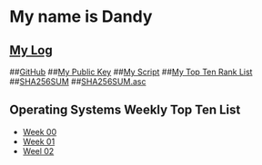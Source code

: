 # My name is Dandy

## [My Log](TXT/mylog.txt)
##[GitHub](https://github.com/dandyfebriano/os202/)
##[My Public Key](TXT/mypubkey.txt)
##[My Script](TXT/myscript.sh)
##[My Top Ten Rank List](TXT/myrank.txt)
##[SHA256SUM](TXT/SHA256SUM)
##[SHA256SUM.asc](TXT/SHA256SUM.asc)
<br>

## Operating Systems Weekly Top Ten List
- [Week 00](w00.md)
- [Week 01](w01.md)
- [Weel 02](w01.md)

